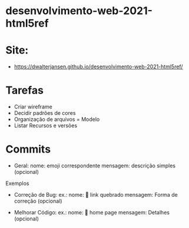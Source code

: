 # desenvolvimento-web-2021-html5ref
# Site:
- https://dwalterjansen.github.io/desenvolvimento-web-2021-html5ref/

# Tarefas
- Criar wireframe
- Decidir padrões de cores
- Organização de arquivos = Modelo
- Listar Recursos e versões

# Commits
- Geral:
    nome: emoji correspondente
    mensagem: descrição simples (opcional)


Exemplos
- Correção de Bug:
    ex.: 
        nome: :bug: link quebrado
        mensagem: Forma de correção (opcional)

- Melhorar Código:
    ex.: 
        nome: :art: home page
        mensagem: Detalhes (opcional)
        
        